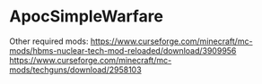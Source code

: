 # ApocSimpleWarfare

Other required mods:
https://www.curseforge.com/minecraft/mc-mods/hbms-nuclear-tech-mod-reloaded/download/3909956
https://www.curseforge.com/minecraft/mc-mods/techguns/download/2958103

